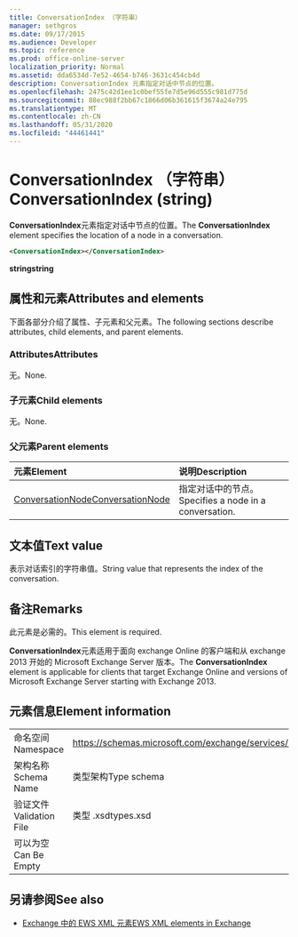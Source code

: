 ```yaml
---
title: ConversationIndex （字符串）
manager: sethgros
ms.date: 09/17/2015
ms.audience: Developer
ms.topic: reference
ms.prod: office-online-server
localization_priority: Normal
ms.assetid: dda6534d-7e52-4654-b746-3631c454cb4d
description: ConversationIndex 元素指定对话中节点的位置。
ms.openlocfilehash: 2475c42d1ee1c0bef55fe7d5e96d555c981d775d
ms.sourcegitcommit: 88ec988f2bb67c1866d06b361615f3674a24e795
ms.translationtype: MT
ms.contentlocale: zh-CN
ms.lasthandoff: 05/31/2020
ms.locfileid: "44461441"
---
```

# <a name="conversationindex-string"></a><span data-ttu-id="acaa9-103">ConversationIndex （字符串）</span><span class="sxs-lookup"><span data-stu-id="acaa9-103">ConversationIndex (string)</span></span>

<span data-ttu-id="acaa9-104">**ConversationIndex**元素指定对话中节点的位置。</span><span class="sxs-lookup"><span data-stu-id="acaa9-104">The **ConversationIndex** element specifies the location of a node in a conversation.</span></span> 
  
```XML
<ConversationIndex></ConversationIndex>
```

 <span data-ttu-id="acaa9-105">**string**</span><span class="sxs-lookup"><span data-stu-id="acaa9-105">**string**</span></span>
## <a name="attributes-and-elements"></a><span data-ttu-id="acaa9-106">属性和元素</span><span class="sxs-lookup"><span data-stu-id="acaa9-106">Attributes and elements</span></span>

<span data-ttu-id="acaa9-107">下面各部分介绍了属性、子元素和父元素。</span><span class="sxs-lookup"><span data-stu-id="acaa9-107">The following sections describe attributes, child elements, and parent elements.</span></span>
  
### <a name="attributes"></a><span data-ttu-id="acaa9-108">Attributes</span><span class="sxs-lookup"><span data-stu-id="acaa9-108">Attributes</span></span>

<span data-ttu-id="acaa9-109">无。</span><span class="sxs-lookup"><span data-stu-id="acaa9-109">None.</span></span>
  
### <a name="child-elements"></a><span data-ttu-id="acaa9-110">子元素</span><span class="sxs-lookup"><span data-stu-id="acaa9-110">Child elements</span></span>

<span data-ttu-id="acaa9-111">无。</span><span class="sxs-lookup"><span data-stu-id="acaa9-111">None.</span></span>
  
### <a name="parent-elements"></a><span data-ttu-id="acaa9-112">父元素</span><span class="sxs-lookup"><span data-stu-id="acaa9-112">Parent elements</span></span>

|<span data-ttu-id="acaa9-113">**元素**</span><span class="sxs-lookup"><span data-stu-id="acaa9-113">**Element**</span></span>|<span data-ttu-id="acaa9-114">**说明**</span><span class="sxs-lookup"><span data-stu-id="acaa9-114">**Description**</span></span>|
|:-----|:-----|
|[<span data-ttu-id="acaa9-115">ConversationNode</span><span class="sxs-lookup"><span data-stu-id="acaa9-115">ConversationNode</span></span>](conversationnode.md) <br/> |<span data-ttu-id="acaa9-116">指定对话中的节点。</span><span class="sxs-lookup"><span data-stu-id="acaa9-116">Specifies a node in a conversation.</span></span>  <br/> |
   
## <a name="text-value"></a><span data-ttu-id="acaa9-117">文本值</span><span class="sxs-lookup"><span data-stu-id="acaa9-117">Text value</span></span>

<span data-ttu-id="acaa9-118">表示对话索引的字符串值。</span><span class="sxs-lookup"><span data-stu-id="acaa9-118">String value that represents the index of the conversation.</span></span>
  
## <a name="remarks"></a><span data-ttu-id="acaa9-119">备注</span><span class="sxs-lookup"><span data-stu-id="acaa9-119">Remarks</span></span>

<span data-ttu-id="acaa9-120">此元素是必需的。</span><span class="sxs-lookup"><span data-stu-id="acaa9-120">This element is required.</span></span>
  
<span data-ttu-id="acaa9-121">**ConversationIndex**元素适用于面向 exchange Online 的客户端和从 exchange 2013 开始的 Microsoft Exchange Server 版本。</span><span class="sxs-lookup"><span data-stu-id="acaa9-121">The **ConversationIndex** element is applicable for clients that target Exchange Online and versions of Microsoft Exchange Server starting with Exchange 2013.</span></span> 
  
## <a name="element-information"></a><span data-ttu-id="acaa9-122">元素信息</span><span class="sxs-lookup"><span data-stu-id="acaa9-122">Element information</span></span>

|||
|:-----|:-----|
|<span data-ttu-id="acaa9-123">命名空间</span><span class="sxs-lookup"><span data-stu-id="acaa9-123">Namespace</span></span>  <br/> |https://schemas.microsoft.com/exchange/services/2006/types  <br/> |
|<span data-ttu-id="acaa9-124">架构名称</span><span class="sxs-lookup"><span data-stu-id="acaa9-124">Schema Name</span></span>  <br/> |<span data-ttu-id="acaa9-125">类型架构</span><span class="sxs-lookup"><span data-stu-id="acaa9-125">Type schema</span></span>  <br/> |
|<span data-ttu-id="acaa9-126">验证文件</span><span class="sxs-lookup"><span data-stu-id="acaa9-126">Validation File</span></span>  <br/> |<span data-ttu-id="acaa9-127">类型 .xsd</span><span class="sxs-lookup"><span data-stu-id="acaa9-127">types.xsd</span></span>  <br/> |
|<span data-ttu-id="acaa9-128">可以为空</span><span class="sxs-lookup"><span data-stu-id="acaa9-128">Can Be Empty</span></span>  <br/> ||
   
## <a name="see-also"></a><span data-ttu-id="acaa9-129">另请参阅</span><span class="sxs-lookup"><span data-stu-id="acaa9-129">See also</span></span>



- [<span data-ttu-id="acaa9-130">Exchange 中的 EWS XML 元素</span><span class="sxs-lookup"><span data-stu-id="acaa9-130">EWS XML elements in Exchange</span></span>](ews-xml-elements-in-exchange.md)

